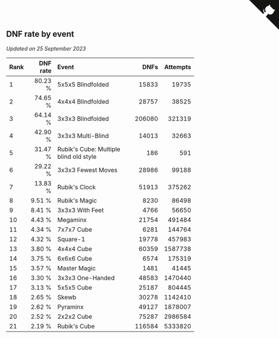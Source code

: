 ## DNF rate by event

*Updated on 25 September 2023*

| Rank | DNF rate | Event | DNFs | Attempts |
| :--- | ---: | :--- | ---: | ---: |
| 1 | 80.23 % | 5x5x5 Blindfolded | 15833 | 19735 |
| 2 | 74.65 % | 4x4x4 Blindfolded | 28757 | 38525 |
| 3 | 64.14 % | 3x3x3 Blindfolded | 206080 | 321319 |
| 4 | 42.90 % | 3x3x3 Multi-Blind | 14013 | 32663 |
| 5 | 31.47 % | Rubik's Cube: Multiple blind old style | 186 | 591 |
| 6 | 29.22 % | 3x3x3 Fewest Moves | 28986 | 99188 |
| 7 | 13.83 % | Rubik's Clock | 51913 | 375262 |
| 8 | 9.51 % | Rubik's Magic | 8230 | 86498 |
| 9 | 8.41 % | 3x3x3 With Feet | 4766 | 56650 |
| 10 | 4.43 % | Megaminx | 21754 | 491484 |
| 11 | 4.34 % | 7x7x7 Cube | 6281 | 144764 |
| 12 | 4.32 % | Square-1 | 19778 | 457983 |
| 13 | 3.80 % | 4x4x4 Cube | 60359 | 1587738 |
| 14 | 3.75 % | 6x6x6 Cube | 6574 | 175319 |
| 15 | 3.57 % | Master Magic | 1481 | 41445 |
| 16 | 3.30 % | 3x3x3 One-Handed | 48583 | 1470440 |
| 17 | 3.13 % | 5x5x5 Cube | 25187 | 804445 |
| 18 | 2.65 % | Skewb | 30278 | 1142410 |
| 19 | 2.62 % | Pyraminx | 49127 | 1878007 |
| 20 | 2.52 % | 2x2x2 Cube | 75287 | 2986584 |
| 21 | 2.19 % | Rubik's Cube | 116584 | 5333820 |


<a href="https://github.com/JustinTimeCuber/wca_statistics" class="github-corner" aria-label="View source on Github"><svg width="80" height="80" viewBox="0 0 250 250" style="fill:#151513; color:#fff; position: absolute; top: 0; border: 0; right: 0;" aria-hidden="true"><path d="M0,0 L115,115 L130,115 L142,142 L250,250 L250,0 Z"></path><path d="M128.3,109.0 C113.8,99.7 119.0,89.6 119.0,89.6 C122.0,82.7 120.5,78.6 120.5,78.6 C119.2,72.0 123.4,76.3 123.4,76.3 C127.3,80.9 125.5,87.3 125.5,87.3 C122.9,97.6 130.6,101.9 134.4,103.2" fill="currentColor" style="transform-origin: 130px 106px;" class="octo-arm"></path><path d="M115.0,115.0 C114.9,115.1 118.7,116.5 119.8,115.4 L133.7,101.6 C136.9,99.2 139.9,98.4 142.2,98.6 C133.8,88.0 127.5,74.4 143.8,58.0 C148.5,53.4 154.0,51.2 159.7,51.0 C160.3,49.4 163.2,43.6 171.4,40.1 C171.4,40.1 176.1,42.5 178.8,56.2 C183.1,58.6 187.2,61.8 190.9,65.4 C194.5,69.0 197.7,73.2 200.1,77.6 C213.8,80.2 216.3,84.9 216.3,84.9 C212.7,93.1 206.9,96.0 205.4,96.6 C205.1,102.4 203.0,107.8 198.3,112.5 C181.9,128.9 168.3,122.5 157.7,114.1 C157.9,116.9 156.7,120.9 152.7,124.9 L141.0,136.5 C139.8,137.7 141.6,141.9 141.8,141.8 Z" fill="currentColor" class="octo-body"></path></svg></a><style>.github-corner:hover .octo-arm{animation:octocat-wave 560ms ease-in-out}@keyframes octocat-wave{0%,100%{transform:rotate(0)}20%,60%{transform:rotate(-25deg)}40%,80%{transform:rotate(10deg)}}@media (max-width:500px){.github-corner:hover .octo-arm{animation:none}.github-corner .octo-arm{animation:octocat-wave 560ms ease-in-out}}</style>
